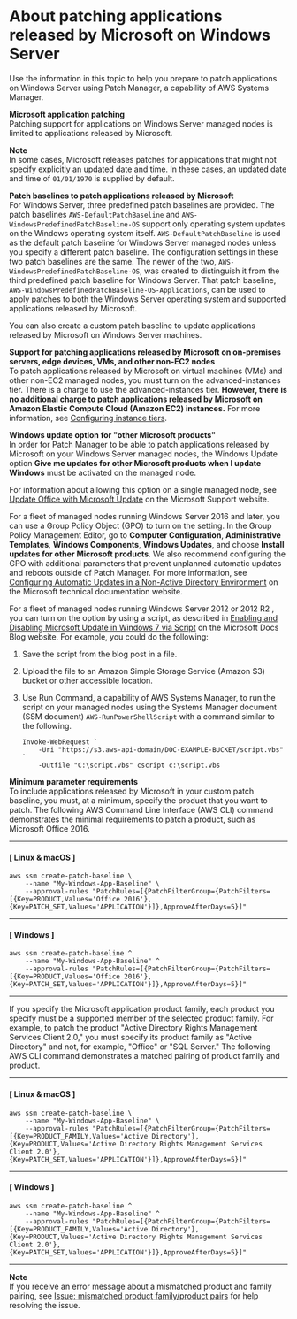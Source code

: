 # About patching applications released by Microsoft on Windows Server<a name="about-windows-app-patching"></a>

Use the information in this topic to help you prepare to patch applications on Windows Server using Patch Manager, a capability of AWS Systems Manager\.

**Microsoft application patching**  
Patching support for applications on Windows Server managed nodes is limited to applications released by Microsoft\.

**Note**  
In some cases, Microsoft releases patches for applications that might not specify explicitly an updated date and time\. In these cases, an updated date and time of `01/01/1970` is supplied by default\.

**Patch baselines to patch applications released by Microsoft**  
For Windows Server, three predefined patch baselines are provided\. The patch baselines `AWS-DefaultPatchBaseline` and `AWS-WindowsPredefinedPatchBaseline-OS` support only operating system updates on the Windows operating system itself\. `AWS-DefaultPatchBaseline` is used as the default patch baseline for Windows Server managed nodes unless you specify a different patch baseline\. The configuration settings in these two patch baselines are the same\. The newer of the two, `AWS-WindowsPredefinedPatchBaseline-OS`, was created to distinguish it from the third predefined patch baseline for Windows Server\. That patch baseline, `AWS-WindowsPredefinedPatchBaseline-OS-Applications`, can be used to apply patches to both the Windows Server operating system and supported applications released by Microsoft\.

You can also create a custom patch baseline to update applications released by Microsoft on Windows Server machines\.

**Support for patching applications released by Microsoft on on\-premises servers, edge devices, VMs, and other non\-EC2 nodes**  
To patch applications released by Microsoft on virtual machines \(VMs\) and other non\-EC2 managed nodes, you must turn on the advanced\-instances tier\. There is a charge to use the advanced\-instances tier\. **However, there is no additional charge to patch applications released by Microsoft on Amazon Elastic Compute Cloud \(Amazon EC2\) instances\.** For more information, see [Configuring instance tiers](systems-manager-managed-instances-tiers.md)\.

**Windows update option for "other Microsoft products"**  
In order for Patch Manager to be able to patch applications released by Microsoft on your Windows Server managed nodes, the Windows Update option **Give me updates for other Microsoft products when I update Windows** must be activated on the managed node\. 

For information about allowing this option on a single managed node, see [Update Office with Microsoft Update](https://support.microsoft.com/en-us/office/update-office-with-microsoft-update-f59d3f9d-bd5d-4d3b-a08e-1dd659cf5282) on the Microsoft Support website\.

For a fleet of managed nodes running Windows Server 2016 and later, you can use a Group Policy Object \(GPO\) to turn on the setting\. In the Group Policy Management Editor, go to **Computer Configuration**, **Administrative Templates**, **Windows Components**, **Windows Updates**, and choose **Install updates for other Microsoft products**\. We also recommend configuring the GPO with additional parameters that prevent unplanned automatic updates and reboots outside of Patch Manager\. For more information, see [Configuring Automatic Updates in a Non\-Active Directory Environment](https://docs.microsoft.com/de-de/security-updates/windowsupdateservices/18127499) on the Microsoft technical documentation website\.

For a fleet of managed nodes running Windows Server 2012 or 2012 R2 , you can turn on the option by using a script, as described in [Enabling and Disabling Microsoft Update in Windows 7 via Script](https://docs.microsoft.com/en-us/archive/blogs/technet/danbuche/enabling-and-disabling-microsoft-update-in-windows-7-via-script) on the Microsoft Docs Blog website\. For example, you could do the following:

1. Save the script from the blog post in a file\.

1. Upload the file to an Amazon Simple Storage Service \(Amazon S3\) bucket or other accessible location\.

1. Use Run Command, a capability of AWS Systems Manager, to run the script on your managed nodes using the Systems Manager document \(SSM document\) `AWS-RunPowerShellScript` with a command similar to the following\.

   ```
   Invoke-WebRequest `
       -Uri "https://s3.aws-api-domain/DOC-EXAMPLE-BUCKET/script.vbs" `
       -Outfile "C:\script.vbs" cscript c:\script.vbs
   ```

**Minimum parameter requirements**  
To include applications released by Microsoft in your custom patch baseline, you must, at a minimum, specify the product that you want to patch\. The following AWS Command Line Interface \(AWS CLI\) command demonstrates the minimal requirements to patch a product, such as Microsoft Office 2016\.

------
#### [ Linux & macOS ]

```
aws ssm create-patch-baseline \
    --name "My-Windows-App-Baseline" \
    --approval-rules "PatchRules=[{PatchFilterGroup={PatchFilters=[{Key=PRODUCT,Values='Office 2016'},{Key=PATCH_SET,Values='APPLICATION'}]},ApproveAfterDays=5}]"
```

------
#### [ Windows ]

```
aws ssm create-patch-baseline ^
    --name "My-Windows-App-Baseline" ^
    --approval-rules "PatchRules=[{PatchFilterGroup={PatchFilters=[{Key=PRODUCT,Values='Office 2016'},{Key=PATCH_SET,Values='APPLICATION'}]},ApproveAfterDays=5}]"
```

------

If you specify the Microsoft application product family, each product you specify must be a supported member of the selected product family\. For example, to patch the product "Active Directory Rights Management Services Client 2\.0," you must specify its product family as "Active Directory" and not, for example, "Office" or "SQL Server\." The following AWS CLI command demonstrates a matched pairing of product family and product\.

------
#### [ Linux & macOS ]

```
aws ssm create-patch-baseline \
    --name "My-Windows-App-Baseline" \
    --approval-rules "PatchRules=[{PatchFilterGroup={PatchFilters=[{Key=PRODUCT_FAMILY,Values='Active Directory'},{Key=PRODUCT,Values='Active Directory Rights Management Services Client 2.0'},{Key=PATCH_SET,Values='APPLICATION'}]},ApproveAfterDays=5}]"
```

------
#### [ Windows ]

```
aws ssm create-patch-baseline ^
    --name "My-Windows-App-Baseline" ^
    --approval-rules "PatchRules=[{PatchFilterGroup={PatchFilters=[{Key=PRODUCT_FAMILY,Values='Active Directory'},{Key=PRODUCT,Values='Active Directory Rights Management Services Client 2.0'},{Key=PATCH_SET,Values='APPLICATION'}]},ApproveAfterDays=5}]"
```

------

**Note**  
If you receive an error message about a mismatched product and family pairing, see [Issue: mismatched product family/product pairs](patch-manager-troubleshooting.md#patch-manager-troubleshooting-product-family-mismatch) for help resolving the issue\.